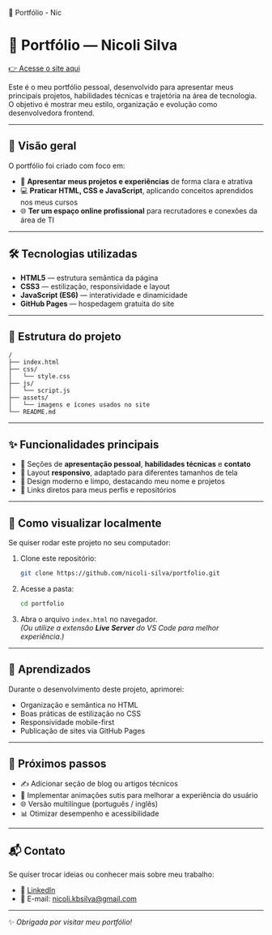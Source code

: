 🌟 Portfólio - Nic


# 🌟 Portfólio — Nicoli Silva

[👉 Acesse o site aqui](https://nicoli-silva.github.io/portfolio/)

Este é o meu portfólio pessoal, desenvolvido para apresentar meus principais projetos, habilidades técnicas e trajetória na área de tecnologia.  
O objetivo é mostrar meu estilo, organização e evolução como desenvolvedora frontend.

---

## 🧭 Visão geral

O portfólio foi criado com foco em:
- 📌 **Apresentar meus projetos e experiências** de forma clara e atrativa  
- 💻 **Praticar HTML, CSS e JavaScript**, aplicando conceitos aprendidos nos meus cursos  
- 🌐 **Ter um espaço online profissional** para recrutadores e conexões da área de TI

---

## 🛠 Tecnologias utilizadas

- **HTML5** — estrutura semântica da página  
- **CSS3** — estilização, responsividade e layout  
- **JavaScript (ES6)** — interatividade e dinamicidade  
- **GitHub Pages** — hospedagem gratuita do site

---

## 📂 Estrutura do projeto

```
/
├── index.html
├── css/
│   └── style.css
├── js/
│   └── script.js
├── assets/
│   └── imagens e ícones usados no site
└── README.md
```

---

## ✨ Funcionalidades principais

- 📝 Seções de **apresentação pessoal**, **habilidades técnicas** e **contato**  
- 📱 Layout **responsivo**, adaptado para diferentes tamanhos de tela  
- 🌟 Design moderno e limpo, destacando meu nome e projetos  
- 🔗 Links diretos para meus perfis e repositórios

---

## 🚀 Como visualizar localmente

Se quiser rodar este projeto no seu computador:

1. Clone este repositório:  
   ```bash
   git clone https://github.com/nicoli-silva/portfolio.git
   ```

2. Acesse a pasta:  
   ```bash
   cd portfolio
   ```

3. Abra o arquivo `index.html` no navegador.  
   *(Ou utilize a extensão **Live Server** do VS Code para melhor experiência.)*

---

## 🧠 Aprendizados

Durante o desenvolvimento deste projeto, aprimorei:
- Organização e semântica no HTML  
- Boas práticas de estilização no CSS  
- Responsividade mobile-first  
- Publicação de sites via GitHub Pages

---

## 🔮 Próximos passos

- ✍️ Adicionar seção de blog ou artigos técnicos  
- 🧭 Implementar animações sutis para melhorar a experiência do usuário  
- 🌐 Versão multilíngue (português / inglês)  
- 📊 Otimizar desempenho e acessibilidade

---

## 📬 Contato

Se quiser trocar ideias ou conhecer mais sobre meu trabalho:

- 💼 [LinkedIn](https://www.linkedin.com/in/nicoli-silva/) 
- 📧 E-mail: nicoli.kbsilva@gmail.com

---

✨ *Obrigada por visitar meu portfólio!*  
